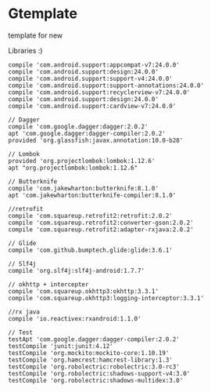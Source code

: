 # Gtemplate
template for new

  Libraries :)

    compile 'com.android.support:appcompat-v7:24.0.0'
    compile 'com.android.support:design:24.0.0'
    compile 'com.android.support:support-v4:24.0.0'
    compile 'com.android.support:support-annotations:24.0.0'
    compile 'com.android.support:recyclerview-v7:24.0.0'
    compile 'com.android.support:design:24.0.0'
    compile 'com.android.support:cardview-v7:24.0.0'

    // Dagger
    compile 'com.google.dagger:dagger:2.0.2'
    apt 'com.google.dagger:dagger-compiler:2.0.2'
    provided 'org.glassfish:javax.annotation:10.0-b28'

    // Lombok
    provided 'org.projectlombok:lombok:1.12.6'
    apt "org.projectlombok:lombok:1.12.6"

    // Butterknife
    compile 'com.jakewharton:butterknife:8.1.0'
    apt 'com.jakewharton:butterknife-compiler:8.1.0'

    //retrofit
    compile 'com.squareup.retrofit2:retrofit:2.0.2'
    compile 'com.squareup.retrofit2:converter-gson:2.0.2'
    compile 'com.squareup.retrofit2:adapter-rxjava:2.0.2'

    // Glide
    compile 'com.github.bumptech.glide:glide:3.6.1'

    // Slf4j
    compile 'org.slf4j:slf4j-android:1.7.7'

    // okhttp + intercepter
    compile 'com.squareup.okhttp3:okhttp:3.3.1'
    compile 'com.squareup.okhttp3:logging-interceptor:3.3.1'

    //rx java
    compile 'io.reactivex:rxandroid:1.1.0'

    // Test
    testApt 'com.google.dagger:dagger-compiler:2.0.2'
    testCompile 'junit:junit:4.12'
    testCompile 'org.mockito:mockito-core:1.10.19'
    testCompile 'org.hamcrest:hamcrest-library:1.3'
    testCompile 'org.robolectric:robolectric:3.0-rc3'
    testCompile 'org.robolectric:shadows-support-v4:3.0'
    testCompile 'org.robolectric:shadows-multidex:3.0'
